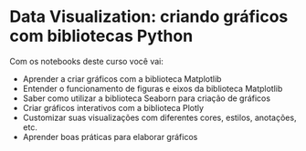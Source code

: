 # Data Visualization: criando gráficos com bibliotecas Python

Com os notebooks deste curso você vai:

- Aprender a criar gráficos com a biblioteca Matplotlib
- Entender o funcionamento de figuras e eixos da biblioteca Matplotlib
- Saber como utilizar a biblioteca Seaborn para criação de gráficos
- Criar gráficos interativos com a biblioteca Plotly
- Customizar suas visualizações com diferentes cores, estilos, anotações, etc.
- Aprender boas práticas para elaborar gráficos
